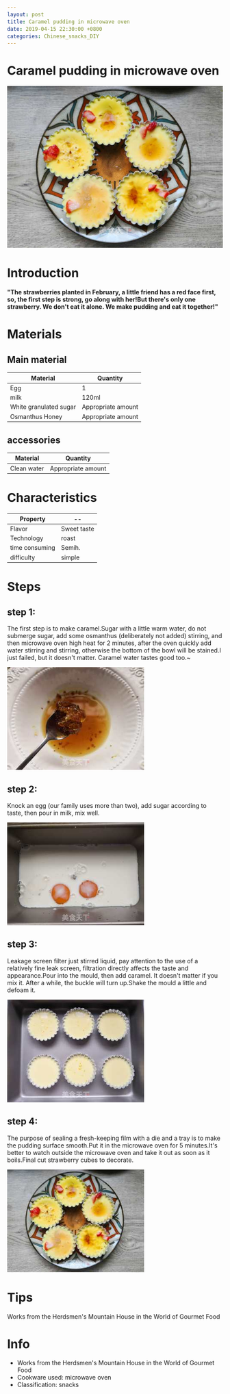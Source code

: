 ```yaml
---
layout: post
title: Caramel pudding in microwave oven
date: 2019-04-15 22:30:00 +0800
categories: Chinese_snacks_DIY
---
```


# Caramel pudding in microwave oven

![Caramel pudding in microwave oven](/img/453276/453276.jpg)

# Introduction

**"The strawberries planted in February, a little friend has a red face first, so, the first step is strong, go along with her!But there's only one strawberry. We don't eat it alone. We make pudding and eat it together!"**

# Materials


## Main material

Material|Quantity
--|--
Egg|1
milk|120ml
White granulated sugar|Appropriate amount
Osmanthus Honey|Appropriate amount

## accessories

Material|Quantity
--|--
Clean water|Appropriate amount

# Characteristics

Property|--
--|--
Flavor|Sweet taste
Technology|roast
time consuming|Semih.
difficulty|simple

# Steps

## step 1:

The first step is to make caramel.Sugar with a little warm water, do not submerge sugar, add some osmanthus (deliberately not added) stirring, and then microwave oven high heat for 2 minutes, after the oven quickly add water stirring and stirring, otherwise the bottom of the bowl will be stained.I just failed, but it doesn't matter. Caramel water tastes good too.~

![step 1](/img/453276/1.jpg)

## step 2:

Knock an egg (our family uses more than two), add sugar according to taste, then pour in milk, mix well.

![step 2](/img/453276/2.jpg)

## step 3:

Leakage screen filter just stirred liquid, pay attention to the use of a relatively fine leak screen, filtration directly affects the taste and appearance.Pour into the mould, then add caramel. It doesn't matter if you mix it. After a while, the buckle will turn up.Shake the mould a little and defoam it.

![step 3](/img/453276/3.jpg)

## step 4:

The purpose of sealing a fresh-keeping film with a die and a tray is to make the pudding surface smooth.Put it in the microwave oven for 5 minutes.It's better to watch outside the microwave oven and take it out as soon as it boils.Final cut strawberry cubes to decorate.

![step 4](/img/453276/4.jpg)

# Tips

Works from the Herdsmen's Mountain House in the World of Gourmet Food

# Info

- Works from the Herdsmen's Mountain House in the World of Gourmet Food
- Cookware used: microwave oven
- Classification: snacks